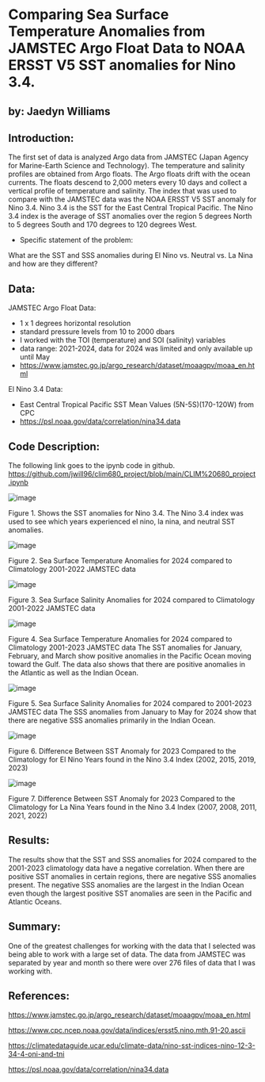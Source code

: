 # Comparing Sea Surface Temperature Anomalies from JAMSTEC Argo Float Data to NOAA ERSST V5 SST anomalies for Nino 3.4. 

## by: Jaedyn Williams

## Introduction:
The first set of data is analyzed Argo data from JAMSTEC (Japan Agency for Marine-Earth Science and Technology). The temperature and salinity profiles are obtained from Argo floats. The Argo floats drift with the ocean currents. The floats descend to 2,000 meters every 10 days and collect a vertical profile of temperature and salinity. The index that was used to compare with the JAMSTEC data was the NOAA ERSST V5 SST anomaly for Nino 3.4. Nino 3.4 is the SST for the East Central Tropical Pacific. The Nino 3.4 index is the average of SST anomalies over the region 5 degrees North to 5 degrees South and 170 degrees to 120 degrees West. 

- Specific statement of the problem:

What are the SST and SSS anomalies during El Nino vs. Neutral vs. La Nina and how are they different?

## Data:
JAMSTEC Argo Float Data: 
- 1 x 1 degrees horizontal resolution
- standard pressure levels from 10 to 2000 dbars
- I worked with the TOI (temperature) and SOI (salinity) variables
- data range: 2021-2024, data for 2024 was limited and only available up until May
- https://www.jamstec.go.jp/argo_research/dataset/moaagpv/moaa_en.html

El Nino 3.4 Data: 
- East Central Tropical Pacific SST Mean Values (5N-5S)(170-120W) from CPC
- https://psl.noaa.gov/data/correlation/nina34.data

## Code Description:
The following link goes to the ipynb code in github. https://github.com/jwill96/clim680_project/blob/main/CLIM%20680_project.ipynb

![image](https://github.com/user-attachments/assets/59d75dcc-29fd-4ff6-83d9-b29f3429193c)

Figure 1. Shows the SST anomalies for Nino 3.4. 
The Nino 3.4 index was used to see which years experienced el nino, la nina, and neutral SST anomalies. 

![image](https://github.com/user-attachments/assets/cb2eaed9-2244-4104-ad1b-0b5f9c1d411b)

Figure 2. Sea Surface Temperature Anomalies for 2024 compared to Climatology 2001-2022 JAMSTEC data

![image](https://github.com/user-attachments/assets/d942db38-d800-4d73-b36c-d091423f5ba7)

Figure 3. Sea Surface Salinity Anomalies for 2024 compared to Climatology 2001-2022 JAMSTEC data

![image](https://github.com/user-attachments/assets/07db89c5-20fb-4efd-8eb7-3a626d7f1442)


Figure 4. Sea Surface Temperature Anomalies for 2024 compared to Climatology 2001-2023 JAMSTEC data
The SST anomalies for January, February, and March show positive anomalies in the Pacific Ocean moving toward the Gulf. The data also shows that there are positive anomalies in the Atlantic as well as the Indian Ocean. 

![image](https://github.com/user-attachments/assets/ba10cabb-b9eb-4465-90dc-131a23cf4c13)


Figure 5. Sea Surface Salinity Anomalies for 2024 compared to 2001-2023 JAMSTEC data
The SSS anomalies from January to May for 2024 show that there are negative SSS anomalies primarily in the Indian Ocean.

![image](https://github.com/user-attachments/assets/01846432-6668-4bc0-9567-25b1175739da)

Figure 6. Difference Between SST Anomaly for 2023 Compared to the Climatology for El Nino Years found in the Nino 3.4 Index (2002, 2015, 2019, 2023)

![image](https://github.com/user-attachments/assets/eadfdd64-817a-4167-96b7-ccbebe3f508b)

Figure 7. Difference Between SST Anomaly for 2023 Compared to the Climatology for La Nina Years found in the Nino 3.4 Index (2007, 2008, 2011, 2021, 2022)

## Results:
The results show that the SST and SSS anomalies for 2024 compared to the 2001-2023 climatology data have a negative correlation. When there are positive SST anomalies in certain regions, there are negative SSS anomalies present. The negative SSS anomalies are the largest in the Indian Ocean even though the largest positive SST anomalies are seen in the Pacific and Atlantic Oceans. 

## Summary:
One of the greatest challenges for working with the data that I selected was being able to work with a large set of data. The data from JAMSTEC was separated by year and month so there were over 276 files of data that I was working with.

## References: 
https://www.jamstec.go.jp/argo_research/dataset/moaagpv/moaa_en.html

https://www.cpc.ncep.noaa.gov/data/indices/ersst5.nino.mth.91-20.ascii

https://climatedataguide.ucar.edu/climate-data/nino-sst-indices-nino-12-3-34-4-oni-and-tni

https://psl.noaa.gov/data/correlation/nina34.data

